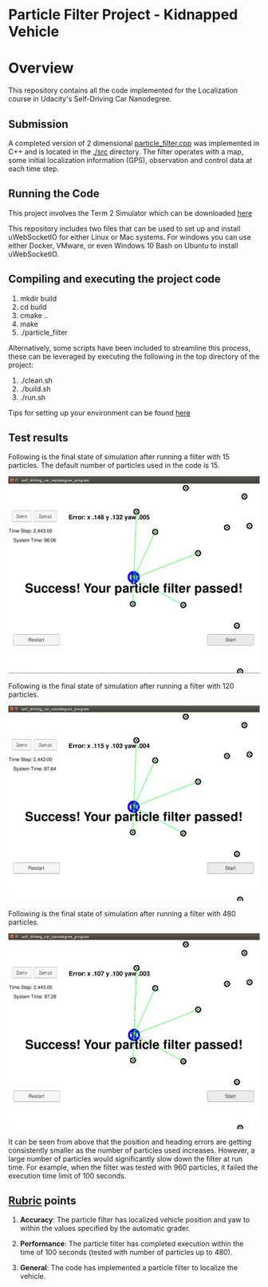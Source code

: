# Particle Filter Project - Kidnapped Vehicle


# Overview
This repository contains all the code implemented for the Localization course in Udacity's Self-Driving Car Nanodegree.

## Submission
A completed version of 2 dimensional [particle_filter.cpp](./src/particle_filter.cpp) was implemented in C++ and is located in the [./src](./src/) directory. The filter operates with a map, some initial localization information (GPS), observation and control data at each time step.


## Running the Code
This project involves the Term 2 Simulator which can be downloaded [here](https://github.com/udacity/self-driving-car-sim/releases)

This repository includes two files that can be used to set up and install uWebSocketIO for either Linux or Mac systems. For windows you can use either Docker, VMware, or even Windows 10 Bash on Ubuntu to install uWebSocketIO.

## Compiling and executing the project code

1. mkdir build
2. cd build
3. cmake ..
4. make
5. ./particle_filter

Alternatively, some scripts have been included to streamline this process, these can be leveraged by executing the following in the top directory of the project:

1. ./clean.sh
2. ./build.sh
3. ./run.sh

Tips for setting up your environment can be found [here](https://classroom.udacity.com/nanodegrees/nd013/parts/40f38239-66b6-46ec-ae68-03afd8a601c8/modules/0949fca6-b379-42af-a919-ee50aa304e6a/lessons/f758c44c-5e40-4e01-93b5-1a82aa4e044f/concepts/23d376c7-0195-4276-bdf0-e02f1f3c665d)

## Test results
Following is the final state of simulation after running a filter with 15 particles. The default number of particles used in the code is 15.

![Particle Filter Run N 15](screenshots/Particle_Filter_Run_N_15.png) 

Following is the final state of simulation after running a filter with 120 particles.

![Particle Filter Run N 120](screenshots/Particle_Filter_Run_N_120.png) 

Following is the final state of simulation after running a filter with 480 particles.

![Particle Filter Run N 480](screenshots/Particle_Filter_Run_N_480.png)


It can be seen from above that the position and heading errors are getting consistently smaller as the number of particles used increases. However, a large number of particles would significantly slow down the filter at run time. For example, when the filter was tested with 960 particles, it failed the execution time limit of 100 seconds.


## [Rubric](https://review.udacity.com/#!/rubrics/747/view) points

1. **Accuracy**: The particle filter has localized vehicle position and yaw to within the values specified by the automatic grader.

2. **Performance**: The particle filter has completed execution within the time of 100 seconds (tested with number of particles up to 480).

3. **General**: The code has implemented a particle filter to localize the vehicle.

